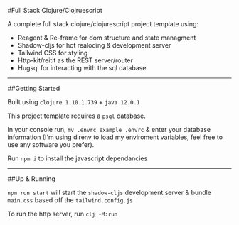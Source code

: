 #Full Stack Clojure/Clojruescript

A complete full stack clojure/clojurescript project template using:

- Reagent & Re-frame for dom structure and state managment
- Shadow-cljs for hot realoding & development server
- Tailwind CSS for styling
- Http-kit/reitit as the REST server/router
- Hugsql for interacting with the sql database.

---

##Getting Started

Built using `clojure 1.10.1.739` + `java 12.0.1`

This project template requires a `psql` database.

In your console run, `mv .envrc_example .envrc` & enter your database information (I'm using direnv
to load my enviroment variables, feel free to use any software you prefer).

Run `npm i` to install the javascript dependancies

---

##Up & Running

`npm run start` will start the `shadow-cljs` development server & bundle `main.css` based off the `tailwind.config.js`

To run the http server, run `clj -M:run`
